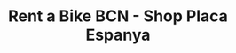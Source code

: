 ---
title: "Rent a Bike BCN - Shop Placa Espanya"
url: /barcelona/rent-a-bike-bcn-shop-placa-espanya/
shop: Mieten
---